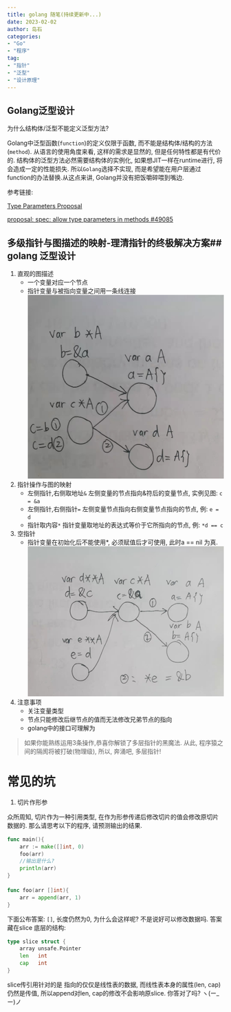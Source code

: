 ```yaml
---
title: golang 随笔(持续更新中...)
date: 2023-02-02
author: 岛石  
categories: 
- "Go"
- "程序"
tag: 
- "指针"
- "泛型"
- "设计原理"
---
```


## Golang泛型设计

为什么结构体/泛型不能定义泛型方法?

Golang中泛型函数(`function`)的定义仅限于函数, 而不能是结构体/结构的方法(`method`).
从语言的使用角度来看, 这样的需求是显然的, 但是任何特性都是有代价的. 结构体的泛型方法必然需要结构体的实例化, 如果想JIT一样在runtime进行, 将会造成一定的性能损失. 所以`Golang`选择不实现, 而是希望能在用户层通过 function的办法替换.从这点来讲, Golang并没有把饭嚼碎喂到嘴边.

参考链接: 

[Type Parameters Proposal](https://go.googlesource.com/proposal/+/refs/heads/master/design/3651-type-parameters.md#no-parameterized-methods)

[proposal: spec: allow type parameters in methods #49085](https://github.com/golang/go/issues/49085)
## 多级指针与图描述的映射-理清指针的终极解决方案## golang 泛型设计

1. 直观的图描述
   - 一个变量对应一个节点
   - 指针变量与被指向变量之间用一条线连接
![](pointer1.jpg)
2. 指针操作与图的映射
   - 左侧指针,右侧取地址`&` 左侧变量的节点指向&符后的变量节点, 实例见图: `c = &a`
   - 左侧指针,右侧指针`=` 左侧变量节点指向右侧变量节点指向的节点, 例: `e = d`
   - 指针取内容`*` 指针变量取地址的表达式等价于它所指向的节点, 例: `*d == c`
3. 空指针
   - 指针变量在初始化后不能使用*, 必须赋值后才可使用, 此时a == nil 为真.
![](pointer2.jpg)
1. 注意事项
   - 关注变量类型
   - 节点只能修改后继节点的值而无法修改兄弟节点的指向
   - golang中的接口可理解为

> 如果你能熟练运用3条操作,恭喜你解锁了多层指针的黑魔法. 从此, 程序猿之间的隔阂将被打破(物理级), 所以, 奔涌吧, 多层指针!

# 常见的坑

1. 切片作形参

众所周知, 切片作为一种引用类型, 在作为形参传递后修改切片的值会修改原切片数据的. 那么请思考以下的程序, 请预测输出的结果.

```go
func main(){
    arr := make([]int, 0)
    foo(arr)
    //输出是什么?
    println(arr)
}

func foo(arr []int){
    arr = append(arr, 1)
}
```

下面公布答案: `[]`, 长度仍然为0, 为什么会这样呢? 不是说好可以修改数据吗.
答案藏在slice 底层的结构:
```Go
type slice struct {
    array unsafe.Pointer
    len   int
    cap   int
}
```
slice传引用针对的是 指向的仅仅是线性表的数据, 而线性表本身的属性(len, cap)仍然是传值, 
所以append对len, cap的修改不会影响原slice. 你答对了吗? ヽ(ー_ー)ノ
